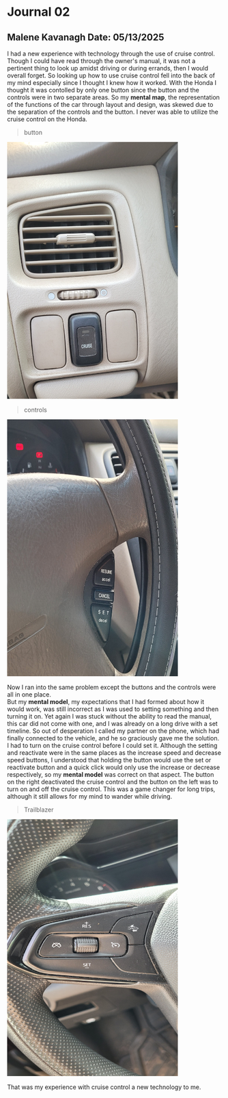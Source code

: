 # Journal 02


## Malene Kavanagh   Date: 05/13/2025


I had a new experience with technology through the use of cruise control. Though I could have read through the owner's manual, it was not a pertinent thing to look up amidst driving or during errands, then I would overall forget. So looking up how to use cruise control fell into the back of my mind especially since I thought I knew how it worked. With the Honda I thought it was contolled by only one button since the button and the controls were in two separate areas. So my **mental map**, the representation of the functions of the car through layout and design, was skewed due to the separation of the controls and the button.
I never was able to utilize the cruise control on the Honda.

> button
<img src="honda2.jpg" width="400" height="600">

> controls
<img src="honda1.jpg" width="400" height="600">
  
Now I ran into the same problem except the buttons and the controls were all in one place.  
But my **mental model**, my expectations that I had formed about how it would work, was still incorrect as I was used to setting something and then turning it on.
Yet again I was stuck without the ability to read the manual, this car did not come with one, and I was already on a long drive with a set timeline.
So out of desperation I called my partner on the phone, which had finally connected to the vehicle, and he so graciously gave me the solution.
I had to turn on the cruise control before I could set it. Although the setting and reactivate were in the same places as the increase speed and decrease speed buttons, I understood that holding the button would use the set or reactivate button and a quick click would only use the increase or decrease respectively, so my **mental model** was correct on that aspect.
The button on the right deactivated the cruise control and the button on the left was to turn on and off the cruise control. This was a game changer for long trips, although it still allows for my mind to wander while driving.

> Trailblazer
<img src="trailblazer.jpg" width="400" height="600">


That was my experience with cruise control a new technology to me.

